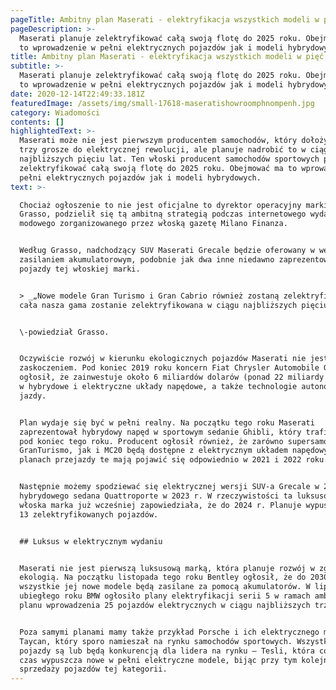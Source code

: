 ```yaml
---
pageTitle: Ambitny plan Maserati - elektryfikacja wszystkich modeli w pięć lat!
pageDescription: >-
  Maserati planuje zelektryfikować całą swoją flotę do 2025 roku. Obejmować ma
  to wprowadzenie w pełni elektrycznych pojazdów jak i modeli hybrydowych.
title: Ambitny plan Maserati - elektryfikacja wszystkich modeli w pięć lat!
subtitle: >-
  Maserati planuje zelektryfikować całą swoją flotę do 2025 roku. Obejmować ma
  to wprowadzenie w pełni elektrycznych pojazdów jak i modeli hybrydowych.
date: 2020-12-14T22:49:33.181Z
featuredImage: /assets/img/small-17618-maseratishowroomphnompenh.jpg
category: Wiadomości
contents: []
highlightedText: >-
  Maserati może nie jest pierwszym producentem samochodów, który dołożył swoje
  trzy grosze do elektrycznej rewolucji, ale planuje nadrobić to w ciągu
  najbliższych pięciu lat. Ten włoski producent samochodów sportowych planuje
  zelektryfikować całą swoją flotę do 2025 roku. Obejmować ma to wprowadzenie w
  pełni elektrycznych pojazdów jak i modeli hybrydowych.
text: >-

  Chociaż ogłoszenie to nie jest oficjalne to dyrektor operacyjny marki, David
  Grasso, podzielił się tą ambitną strategią podczas internetowego wydarzenia
  modowego zorganizowanego przez włoską gazetę Milano Finanza.


  Według Grasso, nadchodzący SUV Maserati Grecale będzie oferowany w wersji z
  zasilaniem akumulatorowym, podobnie jak dwa inne niedawno zaprezentowane
  pojazdy tej włoskiej marki.


  > _„Nowe modele Gran Turismo i Gran Cabrio również zostaną zelektryfikowane, a
  cała nasza gama zostanie zelektryfikowana w ciągu najbliższych pięciu lat”_


  \-powiedział Grasso.


  Oczywiście rozwój w kierunku ekologicznych pojazdów Maserati nie jest wielkim
  zaskoczeniem. Pod koniec 2019 roku koncern Fiat Chrysler Automobile Group,
  ogłosił, że zainwestuje około 6 miliardów dolarów (ponad 22 miliardy złotych)
  w hybrydowe i elektryczne układy napędowe, a także technologie autonomicznej
  jazdy.


  Plan wydaje się być w pełni realny. Na początku tego roku Maserati
  zaprezentował hybrydowy napęd w sportowym sedanie Ghibli, który trafi na rynek
  pod koniec tego roku. Producent ogłosił również, że zarówno supersamochód
  GranTurismo, jak i MC20 będą dostępne z elektrycznym układem napędowym. W
  planach przejazdy te mają pojawić się odpowiednio w 2021 i 2022 roku.


  Następnie możemy spodziewać się elektrycznej wersji SUV-a Grecale w 2022 r. I
  hybrydowego sedana Quattroporte w 2023 r. W rzeczywistości ta luksusowa,
  włoska marka już wcześniej zapowiedziała, że do 2024 r. Planuje wypuścić około
  13 zelektryfikowanych pojazdów. 


  ## Luksus w elektrycznym wydaniu


  Maserati nie jest pierwszą luksusową marką, która planuje rozwój w zgodzie z
  ekologią. Na początku listopada tego roku Bentley ogłosił, że do 2030 r.
  wszystkie jej nowe modele będą zasilane za pomocą akumulatorów. W lipcu
  ubiegłego roku BMW ogłosiło plany elektryfikacji serii 5 w ramach ambitnego
  planu wprowadzenia 25 pojazdów elektrycznych w ciągu najbliższych trzech lat.


  Poza samymi planami mamy także przykład Porsche i ich elektrycznego modelu
  Taycan, który sporo namieszał na rynku samochodów sportowych. Wszystkie te
  pojazdy są lub będą konkurencją dla lidera na rynku – Tesli, która co jakiś
  czas wypuszcza nowe w pełni elektryczne modele, bijąc przy tym kolejne rekordy
  sprzedaży pojazdów tej kategorii.
---
```


